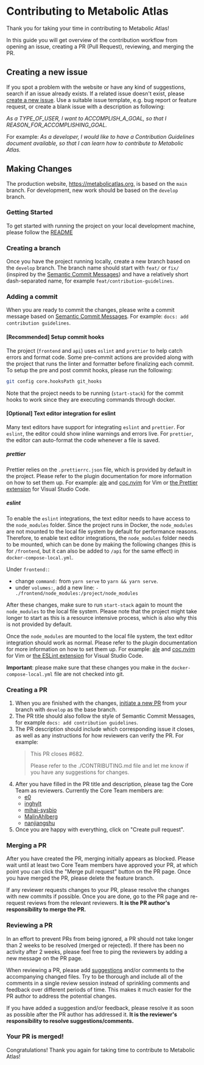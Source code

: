 # Contributing to Metabolic Atlas

Thank you for taking your time in contributing to Metabolic Atlas!

In this guide you will get overview of the contribution workflow from opening an issue, creating a PR (Pull Request), reviewing, and merging the PR.

## Creating a new issue

If you spot a problem with the website or have any kind of suggestions, search if an issue already exists. If a related issue doesn't exist, please [create a new issue](https://github.com/MetabolicAtlas/MetabolicAtlas/issues/new/choose). Use a suitable issue template, e.g. bug report or feature request, or create a blank issue with a description as following:

_As a TYPE_OF_USER, I want to ACCOMPLISH_A_GOAL, so that I REASON_FOR_ACCOMPLISHING_GOAL._

For example: _As a developer, I would like to have a Contribution Guidelines document available, so that I can learn how to contribute to Metabolic Atlas._

## Making Changes

The production website, https://metabolicatlas.org, is based on the `main` branch. For development, new work should be based on the `develop` branch.

### Getting Started

To get started with running the project on your local development machine, please follow the [README](https://github.com/MetabolicAtlas/MetabolicAtlas/blob/develop/README.md)

### Creating a branch

Once you have the project running locally, create a new branch based on the `develop` branch. The branch name should start with `feat/` or `fix/` (inspired by the [Semantic Commit Messages](https://www.conventionalcommits.org/en/v1.0.0/)) and have a relatively short dash-separated name, for example `feat/contribution-guidelines`.

### Adding a commit

When you are ready to commit the changes, please write a commit message based on [Semantic Commit Messages](https://www.conventionalcommits.org/en/v1.0.0/). For example: `docs: add contribution guidelines`.

#### [Recommended] Setup commit hooks

The project (`frontend` and `api`) uses `eslint` and `prettier` to help catch errors and format code. Some pre-commit actions are provided along with the project that runs the linter and formatter before finalizing each commit. To setup the pre and post commit hooks, please run the following:

```bash
git config core.hooksPath git_hooks
```

Note that the project needs to be running (`start-stack`) for the commit hooks to work since they are executing commands through docker.

#### [Optional] Text editor integration for eslint

Many text editors have support for integrating `eslint` and `prettier`. For `eslint`, the editor could show inline warnings and errors live. For `prettier`, the editor can auto-format the code whenever a file is saved.

##### prettier

Prettier relies on the `.prettierrc.json` file, which is provided by default in the project. Please refer to the plugin documentation for more information on how to set them up. For example: [ale](https://github.com/dense-analysis/ale) and [coc.nvim](https://github.com/neoclide/coc.nvim) for Vim or [the Prettier extension](https://marketplace.visualstudio.com/items?itemName=esbenp.prettier-vscode) for Visual Studio Code.

##### eslint

To enable the `eslint` integrations, the text editor needs to have access to the `node_modules` folder. Since the project runs in Docker, the `node_modules` are not mounted to the local file system by default for performance reasons. Therefore, to enable text editor integrations, the `node_modules` folder needs to be mounted, which can be done by making the following changes (this is for `/frontend`, but it can also be added to `/api` for the same effect) in `docker-compose-local.yml`.

Under `frontend:`:

- change `command:` from `yarn serve` to `yarn && yarn serve`.
- under `volumes:`, add a new line: `- ./frontend/node_modules:/project/node_modules`

After these changes, make sure to run `start-stack` again to mount the `node_modules` to the local file system. Please note that the project might take longer to start as this is a resource intensive process, which is also why this is not provided by default.

Once the `node_modules` are mounted to the local file system, the text editor integration should work as normal. Please refer to the plugin documentation for more information on how to set them up. For example: [ale](https://github.com/dense-analysis/ale) and [coc.nvim](https://github.com/neoclide/coc.nvim) for Vim or [the ESLint extension](https://marketplace.visualstudio.com/items?itemName=dbaeumer.vscode-eslint) for Visual Studio Code.

**Important**: please make sure that these changes you make in the `docker-compose-local.yml` file are not checked into git.

### Creating a PR

1. When you are finished with the changes, [initiate a new PR](https://github.com/MetabolicAtlas/MetabolicAtlas/compare) from your branch with `develop` as the base branch.
2. The PR title should also follow the style of Semantic Commit Messages, for example `docs: add contribution guidelines`.
3. The PR description should include which corresponding issue it closes, as well as any instructions for how reviewers can verify the PR. For example:
   > This PR closes #682.
   >
   > Please refer to the ./CONTRIBUTING.md file and let me know if you have any suggestions for changes.
4. After you have filled in the PR title and description, please tag the Core Team as reviewers. Currently the Core Team members are:
   - [e0](https://github.com/e0)
   - [inghylt](https://github.com/inghylt)
   - [mihai-sysbio](https://github.com/mihai-sysbio)
   - [MalinAhlberg](https://github.com/MalinAhlberg)
   - [nanjiangshu](https://github.com/nanjiangshu)
5. Once you are happy with everything, click on "Create pull request".

### Merging a PR

After you have created the PR, merging initially appears as blocked. Please wait until at least two Core Team members have approved your PR, at which point you can click the "Merge pull request" button on the PR page. Once you have merged the PR, please delete the feature branch.

If any reviewer requests changes to your PR, please resolve the changes with new commits if possible. Once you are done, go to the PR page and re-request reviews from the relevant reviewers. **It is the PR author's responsibility to merge the PR.**

### Reviewing a PR

In an effort to prevent PRs from being ignored, a PR should not take longer than 2 weeks to be resolved (merged or rejected). If there has been no activity after 2 weeks, please feel free to ping the reviewers by adding a new message on the PR page.

When reviewing a PR, please add [suggestions](https://docs.github.com/en/github/collaborating-with-pull-requests/reviewing-changes-in-pull-requests/incorporating-feedback-in-your-pull-request#applying-a-suggested-change) and/or comments to the accompanying changed files. Try to be thorough and include all of the comments in a single review session instead of sprinkling comments and feedback over different periods of time. This makes it much easier for the PR author to address the potential changes.

If you have added a suggestion and/or feedback, please resolve it as soon as possible after the PR author has addressed it. **It is the reviewer's responsibility to resolve suggestions/comments.**

### Your PR is merged!

Congratulations! Thank you again for taking time to contribute to Metabolic Atlas!
